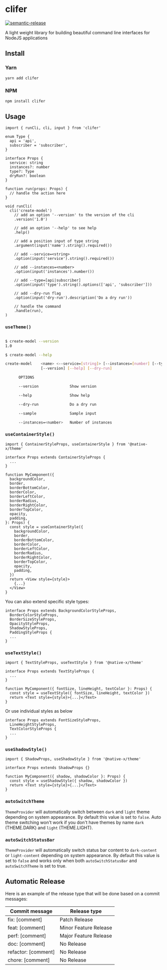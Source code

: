 # clifer

[![semantic-release](https://img.shields.io/badge/%20%20%F0%9F%93%A6%F0%9F%9A%80-semantic--release-e10079.svg)](https://github.com/semantic-release/semantic-release)

A light weight library for building beautiful command line interfaces for NodeJS applications

## Install

### Yarn

```sh
yarn add clifer
```

### NPM

```sh
npm install clifer
```

## Usage

```tsx
import { runCli, cli, input } from 'clifer'

enum Type {
  api = 'api',
  subscriber = 'subscriber',
}

interface Props {
  service: string
  instances?: number
  type?: Type
  dryRun?: boolean
}

function run(props: Props) {
  // handle the action here
}

void runCli(
  cli('create-model')
    // add an option '--version' to the version of the cli
    .version('1.0')

    // add an option '--help' to see help
    .help()

    // add a position input of type string
    .argument(input('name').string().required())

    // add --service=<string>
    .option(input('service').string().required())

    // add --instances=<number>
    .option(input('instances').number())

    // add --type=[api|subscriber]
    .option(input('type').string().options(['api', 'subscriber']))

    // add --dry-run flag
    .option(input('dry-run').description('Do a dry run'))

    // handle the command
    .handle(run),
)
```

### `useTheme()`

```sh

$ create-model --version
1.0

$ create-model --help

create-model    <name> <--service=[string]> [--instances=[number] [--type=[api|subscriber]]
                [--version] [--help] [--dry-run]

      OPTIONS

      --version              Show version

      --help                 Show help

      --dry-run              Do a dry run

      --sample               Sample input

      --instances=<number>   Number of instances
```

### `useContainerStyle()`

```tsx
import { ContainerStyleProps, useContainerStyle } from '@native-x/theme'

interface Props extends ContainerStyleProps {
  ...
}

function MyComponent({
  backgroundColor,
  border,
  borderBottomColor,
  borderColor,
  borderLeftColor,
  borderRadius,
  borderRightColor,
  borderTopColor,
  opacity,
  padding,
}: Props) {
  const style = useContainerStyle({
    backgroundColor,
    border,
    borderBottomColor,
    borderColor,
    borderLeftColor,
    borderRadius,
    borderRightColor,
    borderTopColor,
    opacity,
    padding,
  })
  return <View style={style}>
    {...}
  </View>
}
```

You can also extend specific style types:

```tsx
interface Props extends BackgroundColorStyleProps,
  BorderColorStyleProps,
  BorderSizeStyleProps,
  OpacityStyleProps,
  ShadowStyleProps,
  PaddingStyleProps {
  ...
}
```

### `useTextStyle()`

```tsx
import { TextStyleProps, useTextStyle } from '@native-x/theme'

interface Props extends TextStyleProps {
  ...
}

function MyComponent({ fontSize, lineHeight, textColor }: Props) {
  const style = useTextStyle({ fontSize, lineHeight, textColor })
  return <Text style={style}>{...}</Text>
}
```

Or use individual styles as below

```tsx
interface Props extends FontSizeStyleProps,
  LineHeightStyleProps,
  TextColorStyleProps {
  ...
}
```

### `useShadowStyle()`

```tsx
import { ShadowProps, useShadowStyle } from '@native-x/theme'

interface Props extends ShadowProps {}

function MyComponent({ shadow, shadowColor }: Props) {
  const style = useShadowStyle({ shadow, shadowColor })
  return <Text style={style}>{...}</Text>
}
```

### `autoSwitchTheme`

`ThemeProvider` will automatically switch between `dark` and `light` theme depending on system
appearance. By default this value is set to `false`. Auto theme switching won't work if you don't
have themes by name `dark` (THEME.DARK) and `light` (THEME.LIGHT).

### `autoSwitchStatusBar`

`ThemeProvider` will automatically switch status bar content to `dark-content` or `light-content`
depending on system appearance. By default this value is set to `false` and works only when both
`autoSwitchStatusBar` and `autoSwitchTheme` is set to true.

## Automatic Release

Here is an example of the release type that will be done based on a commit messages:

| Commit message      | Release type          |
| ------------------- | --------------------- |
| fix: [comment]      | Patch Release         |
| feat: [comment]     | Minor Feature Release |
| perf: [comment]     | Major Feature Release |
| doc: [comment]      | No Release            |
| refactor: [comment] | No Release            |
| chore: [comment]    | No Release            |
